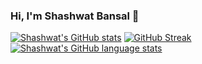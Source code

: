 ### Hi, I'm Shashwat Bansal 👋
[![Shashwat's GitHub stats](https://github-readme-stats-self-chi-96.vercel.app/api?username=shashwatbansal1&count_private=true&include_all_commits=true&theme=midnight-purple&hide=starscard_width=495&card_height=195)](https://github-readme-stats-self-chi-96.vercel.app/api?username=shashwatbansal1&count_private=true&include_all_commits=true&theme=midnight-purple&hide=starscard_width=495&card_height=195)
[![GitHub Streak](https://github-readme-streak-stats-beta-eight.vercel.app?user=shashwatbansal1&theme=midnight-purple)](https://git.io/streak-stats)
[![Shashwat's GitHub language stats](https://github-readme-stats-self-chi-96.vercel.app/api/top-langs/?username=shashwatbansal1&count_private=true&include_all_commits=true&theme=midnight-purple)](https://github-readme-stats-self-chi-96.vercel.app/api/top-langs/?username=shashwatbansal1&count_private=true&include_all_commits=true&theme=midnight-purple)

